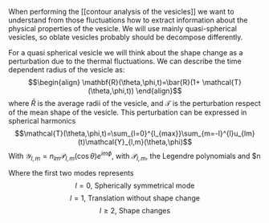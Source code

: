  When performing the [[contour analysis of the vesicles]] we want to understand from those fluctuations how to extract information about the physical properties of the vesicle.
We will use mainly quasi-spherical vesicles, so oblate vesicles probably should be decompose differently. 

For a quasi spherical vesicle we will think about the shape change as a perturbation due to the thermal fluctuations. We can describe the time dependent radius of the vesicle as:
$$\begin{align}
\mathbf{R}(\theta,\phi,t)=\bar{R}(1+ \mathcal{T}(\theta,\phi,t))
\end{align}$$
where $\bar{R}$ is the average radii of the vesicle, and $\mathcal{T}$ is the perturbation respect of the mean shape of the vesicle. This perturbation can be expressed in spherical harmonics
$$\mathcal{T}(\theta,\phi,t)=\sum_{l=0}^{l_{max}}\sum_{m=-l}^{l}u_{lm}(t)\mathcal{Y}_{l,m}(\theta,\phi)$$
With $\mathcal{Y}_{l,m}=n_{lm}\mathcal{P}_{l,m}(\cos{\theta})e^{im\phi}$, with $\mathcal{P}_{l,m}$, the Legendre polynomials and $n

Where the first two modes represents
$$l=0, \ \text{Spherically symmetrical mode}$$
$$l=1, \ \text{Translation without shape change}$$
$$l\geq 2, \ \text{Shape changes}$$
